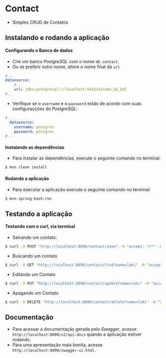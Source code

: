 # Contact
- Simples CRUD de Contatos

## Instalando e rodando a aplicação
#### Configurando o Banco de dados
- Crie um banco _PostgreSQL_ com o nome `db_contact`.
- Ou se preferir outro nome, altere o nome final da `url`
```yaml
#...
datasource:
    #...
    url: jdbc:postgresql://localhost:5432/${nome_do_bd}
#...
```
- Verifique se o `username` e o `password` estão de acordo com suas configuraçções do _PostgreSQL_:
```yaml
#...
  datasource:
    username: postgres
    password: postgres
#...
```
#### Instalando as dependências
- Para instalar as dependências, execute o seguinte comando no terminal:
```sh
$ mvn clean install
```

#### Rodando a aplicação
- Para executar a aplicação execute o seguinte comando no terminal:
```sh
$ mvn spring-boot:run
```
## Testando a aplicação
#### Testando com o _curl_, via terminal
- Salvando um contato:

```sh
$ curl -X POST "http://localhost:8090/contact/save" -H "accept: */*" -H "Content-Type: application/json" -d "{ \"name\": \"loki\", \"phones\": [ { \"number\": \"88997979797\", \"operatorId\": \"TIM\" }, { \"number\": \"88997978888\", \"operatorId\": \"VIVO\" } ], \"mails\": [ { \"address\": \"loki.loki@valhalla.com\" } ]}"
```

- Buscando um contato

```sh
$ curl -X GET "http://localhost:8090/contact/find?name=loki" -H "accept: */*"
```

- Editando um Contato

```sh
$ curl -X PUT "http://localhost:8090/contact/update?name=loki" -H "accept: */*" -H "Content-Type: application/json" -d "{ \"name\": \"loki\", \"phones\": [ { \"number\": \"88997979797\", \"operatorId\": \"TIM\" }, { \"number\": \"88997978888\", \"operatorId\": \"VIVO\" } ], \"mails\": [ { \"address\": \"loki.loki@valhalla.com\" }, { \"address\": \"loki.12@niflheim.com\" } ]}"
```
- Apagando um Contato

```sh
$ curl -X DELETE "http://localhost:8090/contact/delete?name=loki" -H "accept: */*"
```

## Documentação
- Para acessar a documentação gerada pelo _Swagger_, acesse `http://localhost:8090/v2/api-docs` quando a aplicação estiver rodando.
- Para uma apresentação mais bonita, acesse `http://localhost:8090/swagger-ui.html`.
